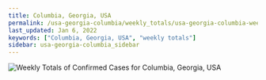 ```yaml
---
title: Columbia, Georgia, USA
permalink: /usa-georgia-columbia/weekly_totals/usa-georgia-columbia-weekly_totals.html
last_updated: Jan 6, 2022
keywords: ["Columbia, Georgia, USA", "weekly totals"]
sidebar: usa-georgia-columbia_sidebar
---
```


![Weekly Totals of Confirmed Cases for Columbia, Georgia, USA](/covid_tracker/images/graphs/usa-georgia-columbia-weekly_totals_graph.png)
